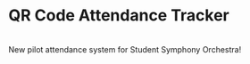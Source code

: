 <h1>QR Code Attendance Tracker</h1>
<br>
New pilot attendance system for Student Symphony Orchestra!
